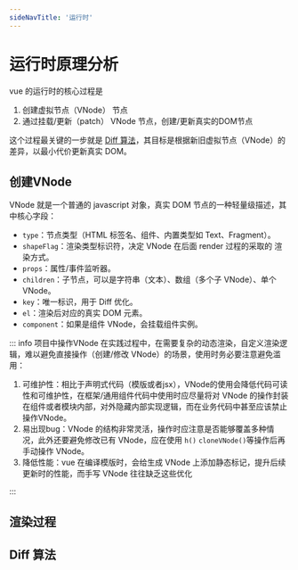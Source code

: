 ```yaml
---
sideNavTitle: '运行时'
---
```


<script setup>
// import CodeVar from '@/components/CodeVar.vue';
import vnodeSrc from './imgs/vnode.jpg'
</script>

# 运行时原理分析

vue 的运行时的核心过程是

1. 创建虚拟节点（VNode） 节点
2. 通过挂载/更新（patch） VNode 节点，创建/更新真实的DOM节点

这个过程最关键的一步就是 [Diff 算法](#diff-算法)，其目标是根据新旧虚拟节点（VNode）的差异，以最小代价更新真实 DOM。

## 创建VNode

VNode 就是一个普通的 javascript 对象，真实 DOM 节点的一种轻量级描述，其中核心字段：

- `type`：节点类型（HTML 标签名、组件、内置类型如 Text、Fragment）。
- `shapeFlag`：渲染类型标识符，决定 VNode 在后面 render 过程的采取的 渲染方式。
- `props`：属性/事件监听器。
- `children`：子节点，可以是字符串（文本）、数组（多个子 VNode）、单个 VNode。
- `key`：唯一标识，用于 Diff 优化。
- `el`：渲染后对应的真实 DOM 元素。
- `component`：如果是组件 VNode，会挂载组件实例。

::: info 项目中操作VNode
在实践过程中，在需要复杂的动态渲染，自定义渲染逻辑，难以避免直接操作（创建/修改 VNode）的场景，使用时务必要注意避免滥用：

1. 可维护性：相比于声明式代码（模版或者jsx），VNode的使用会降低代码可读性和可维护性，在框架/通用组件代码中使用时应尽量将对 VNode 的操作封装在组件或者模块内部，对外隐藏内部实现逻辑，而在业务代码中甚至应该禁止操作VNode。
2. 易出现bug：VNode 的结构非常灵活，操作时应注意是否能够覆盖多种情况，此外还要避免修改已有 VNode，应在使用 `h()` `cloneVNode()`等操作后再手动操作 VNode。
3. 降低性能：vue 在编译模版时，会给生成 VNode 上添加静态标记，提升后续更新时的性能，而手写 VNode 往往缺乏这些优化

:::

<ElImage :src="vnodeSrc" :previewSrcList="[vnodeSrc]" />

## 渲染过程

## Diff 算法
